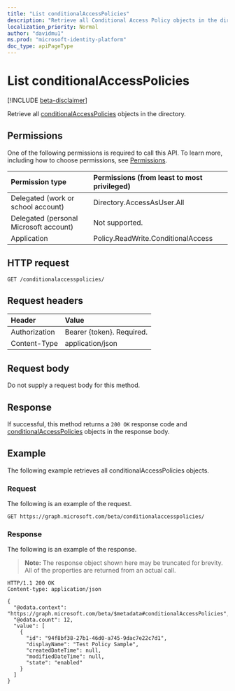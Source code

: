 ```yaml
---
title: "List conditionalAccessPolicies"
description: "Retrieve all Conditional Access Policy objects in the directory."
localization_priority: Normal
author: "davidmu1"
ms.prod: "microsoft-identity-platform"
doc_type: apiPageType
---
```


# List conditionalAccessPolicies

[!INCLUDE [beta-disclaimer](../../includes/beta-disclaimer.md)]

Retrieve all [conditionalAccessPolicies](../resources/conditionalaccesspolicies.md) objects in the directory.

## Permissions

One of the following permissions is required to call this API. To learn more, including how to choose permissions, see [Permissions](/graph/permissions-reference).

|Permission type | Permissions (from least to most privileged) |
|:-------------- |:------------------------------------------- |
| Delegated (work or school account) | Directory.AccessAsUser.All	|
| Delegated (personal Microsoft account) | Not supported. |
| Application | Policy.ReadWrite.ConditionalAccess |

## HTTP request

<!-- { "blockType": "ignored" } -->
```http
GET /conditionalaccesspolicies/
```

## Request headers

| Header | Value |
|:------ |:----- |
| Authorization  | Bearer {token}. Required. |
| Content-Type  | application/json |

## Request body

Do not supply a request body for this method.

## Response

If successful, this method returns a `200 OK` response code and [conditionalAccessPolicies](../resources/conditionalaccesspolicies.md) objects in the response body.

## Example

The following example retrieves all conditionalAccessPolicies objects.

### Request

The following is an example of the request.

```http
GET https://graph.microsoft.com/beta/conditionalaccesspolicies/
```

### Response

The following is an example of the response. 

> **Note:** The response object shown here may be truncated for brevity. All of the properties are returned from an actual call.

```http
HTTP/1.1 200 OK
Content-type: application/json
  
{
  "@odata.context": "https://graph.microsoft.com/beta/$metadata#conditionalAccessPolicies",
  "@odata.count": 12,
  "value": [
    {
      "id": "94f8bf38-27b1-46d0-a745-9dac7e22c7d1",
      "displayName": "Test Policy Sample",
      "createdDateTime": null,
      "modifiedDateTime": null,
      "state": "enabled"
    }
  ]
}
```

<!-- uuid: 8fcb5dbc-d5aa-4681-8e31-b001d5168d79
2015-10-25 14:57:30 UTC -->
<!--
{
  "type": "#page.annotation",
  "description": "List conditionalAccessPolicies",
  "keywords": "",
  "section": "documentation",
  "tocPath": "",
  "suppressions": [
  ]
}
-->